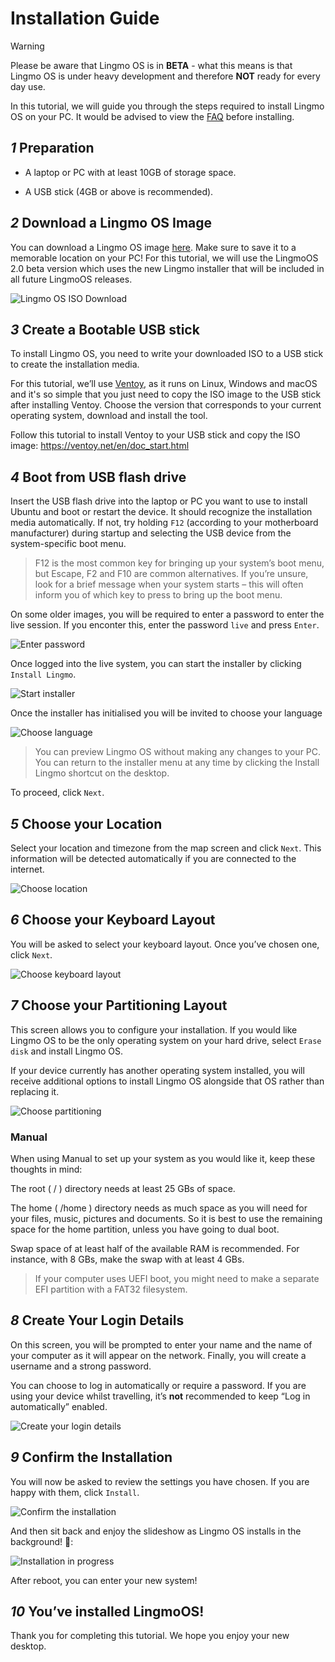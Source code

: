# Installation Guide

> [!Warning]
> Please be aware that Lingmo OS is in **BETA** - what this means is that Lingmo OS is under heavy development and therefore **NOT** ready for every day use.

In this tutorial, we will guide you through the steps required to install Lingmo OS on your PC. It would be advised to view the [FAQ](faq) before installing.

## *1* Preparation

- A laptop or PC with at least 10GB of storage space.

- A USB stick (4GB or above is recommended).

## *2* Download a Lingmo OS Image

You can download a Lingmo OS image [here](https://lingmo.org/download). Make sure to save it to a memorable location on your PC! For this tutorial, we will use the LingmoOS 2.0 beta version which uses the new Lingmo installer that will be included in all future LingmoOS releases.

![Lingmo OS ISO Download](../assets/installation-guide/1.webp)

## *3* Create a Bootable USB stick

To install Lingmo OS, you need to write your downloaded ISO to a USB stick to create the installation media.

For this tutorial, we’ll use [Ventoy](https://ventoy.net), as it runs on Linux, Windows and macOS and it's so simple that you just need to copy the ISO image to the USB stick after installing Ventoy. Choose the version that corresponds to your current operating system, download and install the tool.

Follow this tutorial to install Ventoy to your USB stick and copy the ISO image: <https://ventoy.net/en/doc_start.html>

## *4* Boot from USB flash drive

Insert the USB flash drive into the laptop or PC you want to use to install Ubuntu and boot or restart the device. It should recognize the installation media automatically. If not, try holding `F12` (according to your motherboard manufacturer) during startup and selecting the USB device from the system-specific boot menu.

> F12 is the most common key for bringing up your system’s boot menu, but Escape, F2 and F10 are common alternatives. If you’re unsure, look for a brief message when your system starts – this will often inform you of which key to press to bring up the boot menu.

On some older images, you will be required to enter a password to enter the live session. If you enconter this, enter the password `live` and press `Enter`.

![Enter password](../assets/installation-guide/2.webp)

Once logged into the live system, you can start the installer by clicking `Install Lingmo`.

![Start installer](../assets/installation-guide/3.webp)

Once the installer has initialised you will be invited to choose your language

![Choose language](../assets/installation-guide/4.webp)

> You can preview Lingmo OS without making any changes to your PC. You can return to the installer menu at any time by clicking the Install Lingmo shortcut on the desktop.

To proceed, click `Next`.

## *5* Choose your Location

Select your location and timezone from the map screen and click `Next`. This information will be detected automatically if you are connected to the internet.

![Choose location](../assets/installation-guide/5.webp)

## *6* Choose your Keyboard Layout

You will be asked to select your keyboard layout. Once you’ve chosen one, click `Next`.

![Choose keyboard layout](../assets/installation-guide/6.webp)

## *7* Choose your Partitioning Layout

This screen allows you to configure your installation. If you would like Lingmo OS to be the only operating system on your hard drive, select `Erase disk` and install Lingmo OS.

If your device currently has another operating system installed, you will receive additional options to install Lingmo OS alongside that OS rather than replacing it.

![Choose partitioning](../assets/installation-guide/7.webp)

### Manual

When using Manual to set up your system as you would like it, keep these thoughts in mind:

The root ( / ) directory needs at least 25 GBs of space.

The home ( /home ) directory needs as much space as you will need for your files, music, pictures and documents. So it is best to use the remaining space for the home partition, unless you have going to dual boot.

Swap space of at least half of the available RAM is recommended. For instance, with 8 GBs, make the swap with at least 4 GBs.

> If your computer uses UEFI boot, you might need to make a separate EFI partition with a FAT32 filesystem.

## *8* Create Your Login Details

On this screen, you will be prompted to enter your name and the name of your computer as it will appear on the network. Finally, you will create a username and a strong password.

You can choose to log in automatically or require a password. If you are using your device whilst travelling, it’s **not** recommended to keep “Log in automatically” enabled.

![Create your login details](../assets/installation-guide/8.webp)

## *9* Confirm the Installation

You will now be asked to review the settings you have chosen. If you are happy with them, click `Install`.

![Confirm the installation](../assets/installation-guide/9.webp)

And then sit back and enjoy the slideshow as Lingmo OS installs in the background! 🙂:

![Installation in progress](../assets/installation-guide/10.webp)

After reboot, you can enter your new system!

## *10* You’ve installed LingmoOS!

Thank you for completing this tutorial. We hope you enjoy your new desktop.
